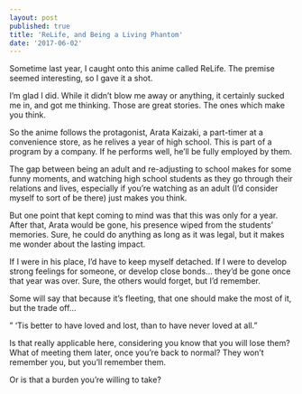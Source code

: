 ```yaml
---
layout: post
published: true
title: 'ReLife, and Being a Living Phantom'
date: '2017-06-02'
---
```

Sometime last year, I caught onto this anime called ReLife. The premise seemed interesting, so I gave it a shot.

I’m glad I did. While it didn’t blow me away or anything, it certainly sucked me in, and got me thinking. Those are great stories. The ones which make you think.

So the anime follows the protagonist, Arata Kaizaki, a part-timer at a convenience store, as he relives a year of high school. This is part of a program by a company. If he performs well, he’ll be fully employed by them.

The gap between being an adult and re-adjusting to school makes for some funny moments, and watching high school students as they go through their relations and lives, especially if you’re watching as an adult (I’d consider myself to sort of be there) just makes you think.

But one point that kept coming to mind was that this was only for a year. After that, Arata would be gone, his presence wiped from the students’ memories. Sure, he could do anything as long as it was legal, but it makes me wonder about the lasting impact.

If I were in his place, I’d have to keep myself detached. If I were to develop strong feelings for someone, or develop close bonds… they’d be gone once that year was over. Sure, the others would forget, but I’d remember.

Some will say that because it’s fleeting, that one should make the most of it, but the trade off…

” ‘Tis better to have loved and lost, than to have never loved at all.”

Is that really applicable here, considering you know that you will lose them? What of meeting them later, once you’re back to normal? They won’t remember you, but you’ll remember them.

Or is that a burden you’re willing to take?